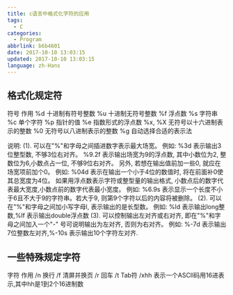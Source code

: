 ```yaml
---
title: c语言中格式化字符的应用
tags:
  - C
categories:
  - Program
abbrlink: b6b4601
date: 2017-10-10 13:03:15
updated: 2017-10-10 13:03:15
language: zh-Hans
---
```

## 格式化规定符
符号 作用
%d 十进制有符号整数
%u 十进制无符号整数
%f 浮点数
%s 字符串
%c 单个字符
%p 指针的值
%e 指数形式的浮点数
%x, %X 无符号以十六进制表示的整数<!--more-->
%0 无符号以八进制表示的整数
%g 自动选择合适的表示法

说明:
(1). 可以在"%"和字母之间插进数字表示最大场宽。
例如: %3d 表示输出3位整型数, 不够3位右对齐。
%9.2f 表示输出场宽为9的浮点数, 其中小数位为2, 整数位为6,小数点占一位, 不够9位右对齐。
另外, 若想在输出值前加一些0, 就应在场宽项前加个0。
例如: %04d 表示在输出一个小于4位的数值时, 将在前面补0使其总宽度为4位。
如果用浮点数表示字符或整型量的输出格式, 小数点后的数字代表最大宽度,小数点前的数字代表最小宽度。
例如: %6.9s 表示显示一个长度不小于6且不大于9的字符串。若大于9, 则第9个字符以后的内容将被删除。
(2). 可以在"%"和字母之间加小写字母l, 表示输出的是长型数。
例如: %ld 表示输出long整数,%lf 表示输出double浮点数
(3). 可以控制输出左对齐或右对齐, 即在"%"和字母之间加入一个"-" 号可说明输出为左对齐, 否则为右对齐。
例如: %-7d 表示输出7位整数左对齐,%-10s 表示输出10个字符左对齐.

## 一些特殊规定字符
字符 作用
/n   换行
/f   清屏并换页
/r   回车
/t   Tab符
/xhh 表示一个ASCII码用16进表示,其中hh是1到2个16进制数

